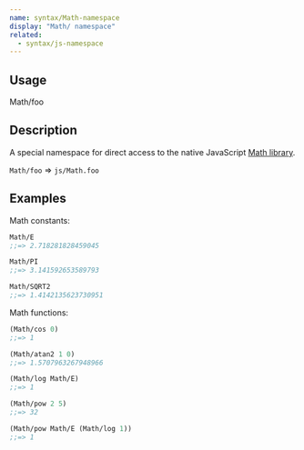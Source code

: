 ```yaml
---
name: syntax/Math-namespace
display: "Math/ namespace"
related:
  - syntax/js-namespace
---
```


## Usage
Math/foo


## Description

A special namespace for direct access to the native JavaScript [Math library].

`Math/foo` => `js/Math.foo`

[Math library]:https://developer.mozilla.org/en-US/docs/Web/JavaScript/Reference/Global_Objects/Math


## Examples

Math constants:

```clj
Math/E
;;=> 2.718281828459045

Math/PI
;;=> 3.141592653589793

Math/SQRT2
;;=> 1.4142135623730951
```

Math functions:

```clj
(Math/cos 0)
;;=> 1

(Math/atan2 1 0)
;;=> 1.5707963267948966

(Math/log Math/E)
;;=> 1

(Math/pow 2 5)
;;=> 32

(Math/pow Math/E (Math/log 1))
;;=> 1
```